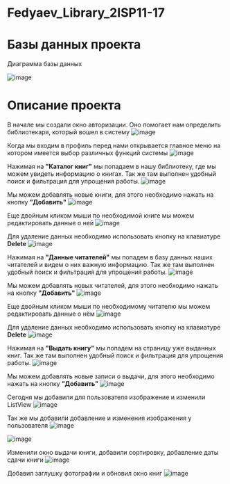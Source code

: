 # Fedyaev_Library_2ISP11-17
<p align = "center"> <h1>Базы данных проекта</h1> </p>

Диаграмма базы данных

![image](https://user-images.githubusercontent.com/24476910/154958218-646e19a2-dfbd-4359-accf-8a58e8247888.png)



<h1>Описание проекта</h1>

В начале мы создали окно авторизации. Оно помогает нам определить библиотекаря, который вошел в систему
![image](https://user-images.githubusercontent.com/24476910/154960398-910f86f4-19f4-43e2-926c-056436d0d218.png)

Когда мы входим в профиль перед нами открывается главное меню на котором имеется выбор различных функций системы
![image](https://user-images.githubusercontent.com/24476910/154960504-6a4289ec-4ff9-44f4-8ca3-5c7576d30ee3.png)

Нажимая на <b>"Каталог книг"</b> мы попадаем в нашу библиотеку, где мы можем увидеть информацию о книгах. Так же там выполнен удобный поиск и фильтрация для упрощения работы.
![image](https://user-images.githubusercontent.com/24476910/154961012-44f79e2c-71bd-40fd-9cc1-95c97a9a2850.png)

Мы можем добавлять новые книги, для этого необходимо нажать на кнопку <b>"Добавить"</b>
![image](https://user-images.githubusercontent.com/24476910/154961514-2eb2cf16-d99b-4bc5-80ed-93ef4de51416.png)

Еще двойным кликом мыши по необходимой книге мы можем редактировать данные о ней
![image](https://user-images.githubusercontent.com/24476910/154961839-ace547e7-de76-45ee-99d3-f1f1f561461d.png)

Для удаление данных необходимо использовать кнопку на клавиатуре <b>Delete</b>
![image](https://user-images.githubusercontent.com/24476910/154962010-de118df2-7981-47ec-be70-bfb5ac7bd6f8.png)

Нажимая на <b>"Данные читателей"</b> мы попадем в базу данных наших читателей и видем о них важную информацию. Так же там выполнен удобный поиск и фильтрация для упрощения работы.
![image](https://user-images.githubusercontent.com/24476910/154961365-0834fd6e-86bb-463c-b089-179bb9b08341.png)

Мы можем добавлять новых читателей, для этого необходимо нажать на кнопку <b>"Добавить"</b>
![image](https://user-images.githubusercontent.com/24476910/154962223-b54135d6-43fc-4dd4-a8cb-5994dd1b2413.png)

Еще двойным кликом мыши по необходимому читателю мы можем редактировать данные о нём
![image](https://user-images.githubusercontent.com/24476910/154962283-1dc867d9-1f36-4a02-9083-1058fcb9cd0c.png)

Для удаление данных необходимо использовать кнопку на клавиатуре <b>Delete</b>
![image](https://user-images.githubusercontent.com/24476910/154962446-b4b85ae4-2ca9-4d3c-88eb-28853048901a.png)

Нажимая на <b>"Выдать книгу"</b> мы попадем на страницу уже выданных книг. Так же там выполнен удобный поиск и фильтрация для упрощения работы.
![image](https://user-images.githubusercontent.com/24476910/154962902-9034b49b-c20e-4b0f-896a-d8f74aa66082.png)

Мы можем добавлять новые записи о выдачи, для этого необходимо нажать на кнопку <b>"Добавить"</b>
![image](https://user-images.githubusercontent.com/24476910/154962964-29877417-f853-42b5-a646-1b9400342279.png)

Сегодня мы добавили для пользователя изображение и изменили ListView
![image](https://user-images.githubusercontent.com/24476910/155674169-a05cec4f-6c5a-4add-ba91-a693db512501.png)

Так же мы добавили добавление и изменения изображения у пользователя
![image](https://user-images.githubusercontent.com/24476910/155674249-cd02391b-1da6-483e-90e0-f6cf0f054bdd.png)

![image](https://user-images.githubusercontent.com/24476910/156526556-116eb8e8-99ca-49c7-8898-83a451002049.png)

Изменили окно выдачи книги, добавили сортировку, добавление даты сдачи книги
![image](https://user-images.githubusercontent.com/24476910/159887574-01585fb5-5412-4d45-a691-97ea4d7baa2e.png)

Добавил заглушку фотографии и обновил окно книг
![image](https://user-images.githubusercontent.com/24476910/160073677-f7ebfecc-ba75-48cf-a198-9060fddc9d92.png)

